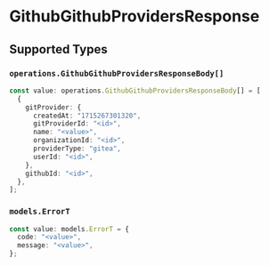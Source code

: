 # GithubGithubProvidersResponse


## Supported Types

### `operations.GithubGithubProvidersResponseBody[]`

```typescript
const value: operations.GithubGithubProvidersResponseBody[] = [
  {
    gitProvider: {
      createdAt: "1715267301320",
      gitProviderId: "<id>",
      name: "<value>",
      organizationId: "<id>",
      providerType: "gitea",
      userId: "<id>",
    },
    githubId: "<id>",
  },
];
```

### `models.ErrorT`

```typescript
const value: models.ErrorT = {
  code: "<value>",
  message: "<value>",
};
```

